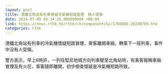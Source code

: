 ```yaml
---
layout: post
title: 港鐵北角站有列車懷疑冷氣機短路冒煙　無人受傷
date: 2024-07-09 09:34:26.000000000 +08:00
link: https://news.rthk.hk/rthk/ch/component/k2/1760808-20240709.htm
categories: rthk
---
```


港鐵北角站有列車的冷氣機懷疑短路冒煙，乘客離開車廂，轉乘下一班列車，事件中沒有人受傷。

警方表示，早上6時許，一列往堅尼地城方向列車駛至北角站時，有乘客報稱車廂冒煙及有火花，乘客隨即離開，初步檢查懷疑是冷氣機短路所致。

